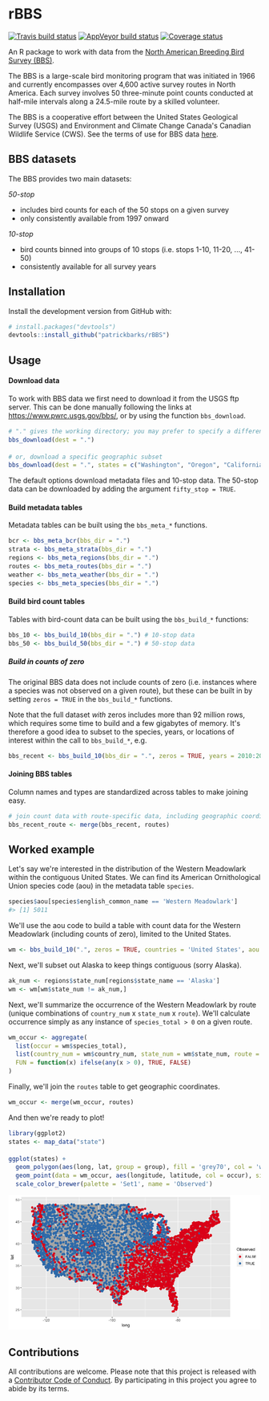 
<!-- README.md is generated from README.Rmd. Please edit that file -->
rBBS
====

[![Travis build status](https://travis-ci.org/patrickbarks/bbs.svg?branch=master)](https://travis-ci.org/patrickbarks/bbs) [![AppVeyor build status](https://ci.appveyor.com/api/projects/status/github/patrickbarks/bbs?branch=master&svg=true)](https://ci.appveyor.com/project/patrickbarks/bbs) [![Coverage status](https://codecov.io/gh/patrickbarks/bbs/branch/master/graph/badge.svg)](https://codecov.io/github/patrickbarks/bbs?branch=master)

An R package to work with data from the [North American Breeding Bird Survey (BBS)](https://www.pwrc.usgs.gov/bbs/).

The BBS is a large-scale bird monitoring program that was initiated in 1966 and currently encompasses over 4,600 active survey routes in North America. Each survey involves 50 three-minute point counts conducted at half-mile intervals along a 24.5-mile route by a skilled volunteer.

The BBS is a cooperative effort between the United States Geological Survey (USGS) and Environment and Climate Change Canada's Canadian Wildlife Service (CWS). See the terms of use for BBS data [here](https://www.pwrc.usgs.gov/BBS/RawData/).

BBS datasets
------------

The BBS provides two main datasets:

*50-stop*

-   includes bird counts for each of the 50 stops on a given survey
-   only consistently available from 1997 onward

*10-stop*

-   bird counts binned into groups of 10 stops (i.e. stops 1-10, 11-20, ..., 41-50)
-   consistently available for all survey years

Installation
------------

Install the development version from GitHub with:

``` r
# install.packages("devtools")
devtools::install_github("patrickbarks/rBBS")
```

Usage
-----

#### Download data

To work with BBS data we first need to download it from the USGS ftp server. This can be done manually following the links at <https://www.pwrc.usgs.gov/bbs/>, or by using the function `bbs_download`.

``` r
# "." gives the working directory; you may prefer to specify a different one
bbs_download(dest = ".")

# or, download a specific geographic subset
bbs_download(dest = ".", states = c("Washington", "Oregon", "California"))
```

The default options download metadata files and 10-stop data. The 50-stop data can be downloaded by adding the argument `fifty_stop = TRUE`.

#### Build metadata tables

Metadata tables can be built using the `bbs_meta_*` functions.

``` r
bcr <- bbs_meta_bcr(bbs_dir = ".")
strata <- bbs_meta_strata(bbs_dir = ".")
regions <- bbs_meta_regions(bbs_dir = ".")
routes <- bbs_meta_routes(bbs_dir = ".")
weather <- bbs_meta_weather(bbs_dir = ".")
species <- bbs_meta_species(bbs_dir = ".")
```

#### Build bird count tables

Tables with bird-count data can be built using the `bbs_build_*` functions:

``` r
bbs_10 <- bbs_build_10(bbs_dir = ".") # 10-stop data
bbs_50 <- bbs_build_50(bbs_dir = ".") # 50-stop data
```

##### Build in counts of zero

The original BBS data does not include counts of zero (i.e. instances where a species was not observed on a given route), but these can be built in by setting `zeros = TRUE` in the `bbs_build_*` functions.

Note that the full dataset *with* zeros includes more than 92 million rows, which requires some time to build and a few gigabytes of memory. It's therefore a good idea to subset to the species, years, or locations of interest within the call to `bbs_build_*`, e.g.

``` r
bbs_recent <- bbs_build_10(bbs_dir = ".", zeros = TRUE, years = 2010:2015)
```

#### Joining BBS tables

Column names and types are standardized across tables to make joining easy.

``` r
# join count data with route-specific data, including geographic coordinates
bbs_recent_route <- merge(bbs_recent, routes)
```

Worked example
--------------

Let's say we're interested in the distribution of the Western Meadowlark within the contiguous United States. We can find its American Ornithological Union species code (aou) in the metadata table `species`.

``` r
species$aou[species$english_common_name == 'Western Meadowlark']
#> [1] 5011
```

We'll use the aou code to build a table with count data for the Western Meadowlark (including counts of zero), limited to the United States.

``` r
wm <- bbs_build_10(".", zeros = TRUE, countries = 'United States', aou = 5011)
```

Next, we'll subset out Alaska to keep things contiguous (sorry Alaska).

``` r
ak_num <- regions$state_num[regions$state_name == 'Alaska']
wm <- wm[wm$state_num != ak_num,]
```

Next, we'll summarize the occurrence of the Western Meadowlark by route (unique combinations of `country_num` x `state_num` x `route`). We'll calculate occurrence simply as any instance of `species_total > 0` on a given route.

``` r
wm_occur <- aggregate(
  list(occur = wm$species_total),
  list(country_num = wm$country_num, state_num = wm$state_num, route = wm$route),
  FUN = function(x) ifelse(any(x > 0), TRUE, FALSE)
)
```

Finally, we'll join the `routes` table to get geographic coordinates.

``` r
wm_occur <- merge(wm_occur, routes)
```

And then we're ready to plot!

``` r
library(ggplot2)
states <- map_data("state")

ggplot(states) + 
  geom_polygon(aes(long, lat, group = group), fill = 'grey70', col = 'white') +
  geom_point(data = wm_occur, aes(longitude, latitude, col = occur), size = 2) +
  scale_color_brewer(palette = 'Set1', name = 'Observed')
```

![](man/img/unnamed-chunk-13-1.png)

Contributions
-------------

All contributions are welcome. Please note that this project is released with a [Contributor Code of Conduct](CONDUCT.md). By participating in this project you agree to abide by its terms.
